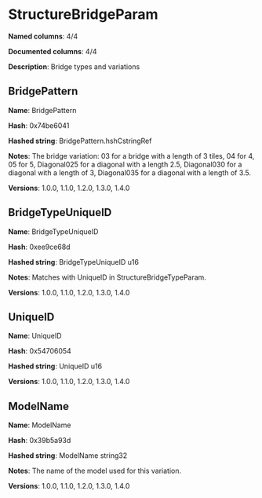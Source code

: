 # StructureBridgeParam
**Named columns**: 4/4

**Documented columns**: 4/4

**Description**: Bridge types and variations
## BridgePattern

**Name**: BridgePattern

**Hash**: 0x74be6041

**Hashed string**: BridgePattern.hshCstringRef

**Notes**: The bridge variation: 03 for a bridge with a length of 3 tiles, 04 for 4, 05 for 5, Diagonal025 for a diagonal with a length 2.5, Diagonal030 for a diagonal with a length of 3, Diagonal035 for a diagonal with a length of 3.5.

**Versions**: 1.0.0, 1.1.0, 1.2.0, 1.3.0, 1.4.0

## BridgeTypeUniqueID

**Name**: BridgeTypeUniqueID

**Hash**: 0xee9ce68d

**Hashed string**: BridgeTypeUniqueID u16

**Notes**: Matches with UniqueID in StructureBridgeTypeParam.

**Versions**: 1.0.0, 1.1.0, 1.2.0, 1.3.0, 1.4.0

## UniqueID

**Name**: UniqueID

**Hash**: 0x54706054

**Hashed string**: UniqueID u16

**Versions**: 1.0.0, 1.1.0, 1.2.0, 1.3.0, 1.4.0

## ModelName

**Name**: ModelName

**Hash**: 0x39b5a93d

**Hashed string**: ModelName string32

**Notes**: The name of the model used for this variation.

**Versions**: 1.0.0, 1.1.0, 1.2.0, 1.3.0, 1.4.0


